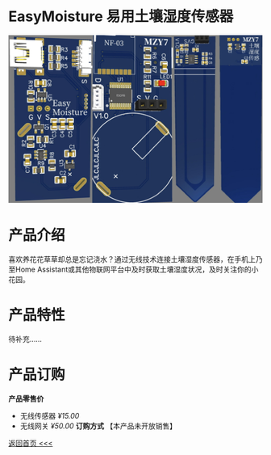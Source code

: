 # EasyMoisture 易用土壤湿度传感器

![](img/5441CBFF-FB50-4358-837D-563DBAEB1F46.jpeg)

# 产品介绍
喜欢养花花草草却总是忘记浇水？通过无线技术连接土壤湿度传感器，在手机上乃至Home Assistant或其他物联网平台中及时获取土壤湿度状况，及时关注你的小花园。  

# 产品特性
待补充……  

# 产品订购
**产品零售价**
- 无线传感器 *¥15.00*
- 无线网关 *¥50.00*
**订购方式** 【本产品未开放销售】  

[返回首页 <<<](/)  
